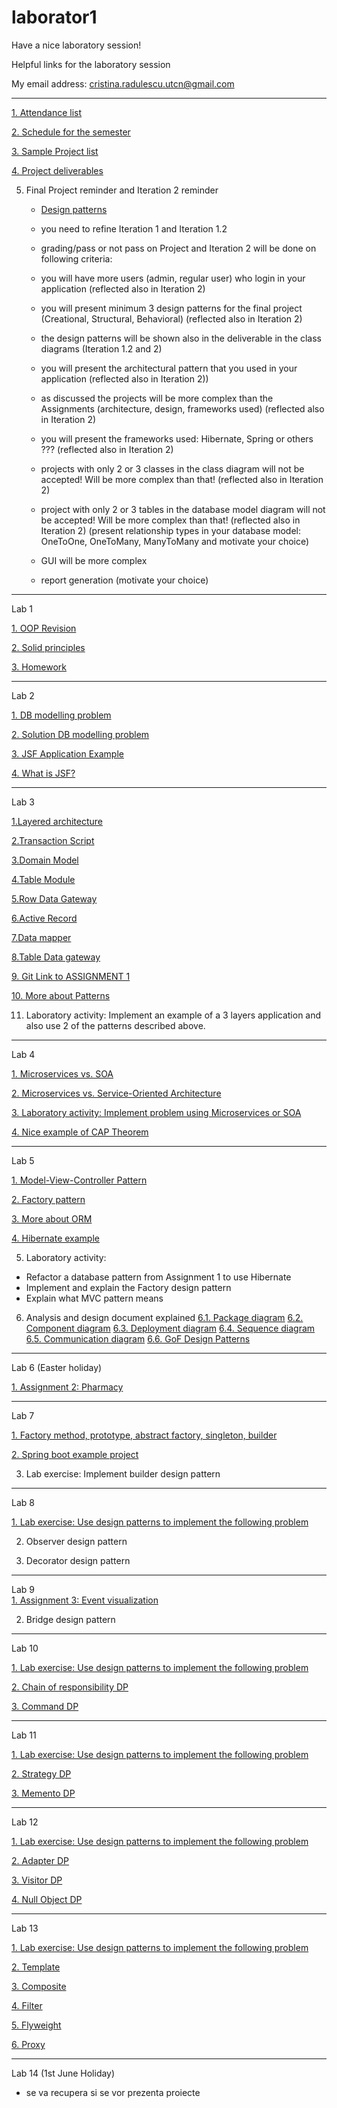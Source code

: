 # laborator1

Have a nice laboratory session!

Helpful links for the laboratory session

My email address: cristina.radulescu.utcn@gmail.com


-------------------------------------------------------------------------------------------------------------------------------
[1. Attendance list](https://github.com/kittyrad/laborator1/blob/master/src/resources/30235.xlsx)

[2. Schedule for the semester](https://github.com/kittyrad/laborator1/blob/master/src/resources/Schedule_2018.pdf)

[3. Sample Project list](https://github.com/kittyrad/laborator1/blob/master/src/resources/Projects%20List%20examples.pdf)

[4. Project deliverables](https://github.com/kittyrad/laborator1/tree/master/src/resources/Project%20Deliverables)

5. Final Project reminder and Iteration 2 reminder
   - [Design patterns](https://sourcemaking.com/design_patterns)
   - you need to refine Iteration 1 and Iteration 1.2
   - grading/pass or not pass on Project and Iteration 2 will be done on following criteria:
   
   - you will have more users (admin, regular user) who login in your application (reflected also in Iteration 2)
   - you will present minimum 3 design patterns for the final project (Creational, Structural, Behavioral) (reflected also in Iteration 2)
   - the design patterns will be shown also in the deliverable in the class diagrams (Iteration 1.2 and 2)
   - you will present the architectural pattern that you used in your application (reflected also in Iteration 2))
   - as discussed the projects will be more complex than the Assignments (architecture, design, frameworks used) (reflected also in Iteration 2)
   - you will present the frameworks used: Hibernate, Spring or others ??? (reflected also in Iteration 2)
   - projects with only 2 or 3 classes in the class diagram will not be accepted! Will be more complex than that! (reflected also in Iteration 2)
   - project with only 2 or 3 tables in the database model diagram will not be accepted! Will be more complex than that! (reflected also in Iteration 2)
     (present relationship types in your database model: OneToOne, OneToMany, ManyToMany and motivate your choice)
   - GUI will be more complex
   - report generation (motivate your choice)

-------------------------------------------------------------------------------------------------------------------------------
Lab 1

[1. OOP Revision](https://github.com/kittyrad/laborator1/blob/master/src/resources/Laborator%201/Test_OOP.docx)

[2. Solid principles](https://github.com/kittyrad/laborator1/blob/master/src/resources/Laborator%201/SOLID%20Principles.docx)

[3. Homework](https://github.com/kittyrad/laborator1/blob/master/src/resources/Laborator%201/Gara%20Waterloo%20Station.docx)


-------------------------------------------------------------------------------------------------------------------------------
Lab 2

[1. DB modelling problem](https://github.com/kittyrad/laborator1/blob/master/src/resources/Laborator%202/Specificatie%20Magazin.docx)

[2. Solution DB modelling problem](https://github.com/kittyrad/laborator1/blob/master/src/resources/Laborator%202/rezolvare_db.png)

[3. JSF Application Example](https://github.com/kittyrad/HelloStudent)

[4. What is JSF?](https://www.tutorialspoint.com/jsf/index.htm)


-------------------------------------------------------------------------------------------------------------------------------
Lab 3

[1.Layered architecture](https://martinfowler.com/bliki/PresentationDomainDataLayering.html)

[2.Transaction Script](https://learnbycode.wordpress.com/2015/04/12/the-business-logic-layer-transaction-script-pattern/)

[3.Domain Model](https://stackoverflow.com/questions/41335249/domain-model-pattern-example)

[4.Table Module](https://stackoverflow.com/questions/433819/table-module-vs-domain-model)

[5.Row Data Gateway](http://richard.jp.leguen.ca/tutoring/soen343-f2010/tutorials/implementing-row-data-gateway/)

[6.Active Record](http://richard.jp.leguen.ca/tutoring/soen343-f2010/tutorials/implementing-active-record/)

[7.Data mapper](http://richard.jp.leguen.ca/tutoring/soen343-f2010/tutorials/implementing-data-mapper/)

[8.Table Data gateway](http://richard.jp.leguen.ca/tutoring/soen343-f2010/tutorials/implementing-table-data-gateway/)

[9. Git Link to ASSIGNMENT 1](https://classroom.github.com/a/vOHZXY81)

[10. More about Patterns](https://inviqa.com/blog/architecture-patterns-domain-model-and-friends)

11. Laboratory activity: Implement an example of a 3 layers application and also use 2 of the patterns described above.


-------------------------------------------------------------------------------------------------------------------------------
Lab 4

[1. Microservices vs. SOA](https://dzone.com/articles/microservices-vs-soa-is-there-any-difference-at-al)

[2. Microservices vs. Service-Oriented Architecture](https://www.openshift.com/promotions/microservices.html)

[3. Laboratory activity: Implement problem using Microservices or SOA](https://github.com/kittyrad/laborator1/blob/master/src/resources/Laborator%204/Magazinul%20online%20TU%20shop.docx)

[4. Nice example of CAP Theorem](http://ksat.me/a-plain-english-introduction-to-cap-theorem/)


-------------------------------------------------------------------------------------------------------------------------------
Lab 5

[1. Model-View-Controller Pattern](https://www.tutorialspoint.com/design_pattern/mvc_pattern.htm)

[2. Factory pattern](https://www.tutorialspoint.com/design_pattern/factory_pattern.htm)

[3. More about ORM](https://www.tutorialspoint.com/hibernate/orm_overview.htm)

[4. Hibernate example](https://examples.javacodegeeks.com/enterprise-java/hibernate/hibernate-annotations-example/)
 
5. Laboratory activity:
 - Refactor a database pattern from Assignment 1 to use Hibernate
 - Implement and explain the Factory design pattern
 - Explain what MVC pattern means
 
6. Analysis and design document explained
  [6.1. Package diagram](https://en.wikipedia.org/wiki/Package_diagram)
  [6.2. Component diagram](https://stackoverflow.com/questions/17390049/component-diagram-versus-class-diagram)
  [6.3. Deployment diagram](https://www.lucidchart.com/pages/uml-deployment-diagram)
  [6.4. Sequence diagram](https://www.ibm.com/developerworks/rational/library/3101.html)
  [6.5. Communication diagram](https://www.visual-paradigm.com/guide/uml-unified-modeling-language/what-is-communication-diagram/ )
  [6.6. GoF Design Patterns](https://springframework.guru/gang-of-four-design-patterns/)
 
 -------------------------------------------------------------------------------------------------------------------------------
 Lab 6 (Easter holiday)
  
 [1. Assignment 2: Pharmacy](https://classroom.github.com/a/29kPwd7a)
 
  
 -------------------------------------------------------------------------------------------------------------------------------
 Lab 7 

 [1. Factory method, prototype, abstract factory, singleton, builder](https://www.tutorialspoint.com/design_pattern/design_pattern_overview.htm)
 
 [2. Spring boot example project](https://github.com/kittyrad/springexample)
 
  3. Lab exercise: Implement builder design pattern
  
 -------------------------------------------------------------------------------------------------------------------------------
Lab 8

  [1. Lab exercise: Use design patterns to implement the following problem](https://github.com/kittyrad/laborator1/blob/master/src/resources/Problema1-design-patterns.txt)
  
  2. Observer design pattern
  
  3. Decorator design pattern

 -------------------------------------------------------------------------------------------------------------------------------
Lab 9  
  [1. Assignment 3: Event visualization](https://classroom.github.com/a/VDSSEmaD) 
  
  2. Bridge design pattern
  
 -------------------------------------------------------------------------------------------------------------------------------
Lab 10

  [1. Lab exercise: Use design patterns to implement the following problem](https://github.com/kittyrad/laborator1/blob/master/src/resources/Problema2-design-patterns.txt)
  
  [2. Chain of responsibility DP](https://www.tutorialspoint.com/design_pattern/chain_of_responsibility_pattern.htm)
  
  [3. Command DP](https://www.tutorialspoint.com/design_pattern/command_pattern.htm)
    
 -------------------------------------------------------------------------------------------------------------------------------
Lab 11

  [1. Lab exercise: Use design patterns to implement the following problem](https://github.com/kittyrad/laborator1/blob/master/src/resources/Problema3-design-patterns.txt)
  
  [2. Strategy DP](https://www.tutorialspoint.com/design_pattern/strategy_pattern.htm)
  
  [3. Memento DP](https://www.tutorialspoint.com/design_pattern/memento_pattern.htm)
    
  
  -------------------------------------------------------------------------------------------------------------------------------

 Lab 12
 
   [1. Lab exercise: Use design patterns to implement the following problem](https://github.com/kittyrad/laborator1/blob/master/src/resources/Problema4-design-patterns.txt)
   
   [2. Adapter DP](https://www.tutorialspoint.com/design_pattern/adapter_pattern.htm)
   
   [3. Visitor DP](https://www.tutorialspoint.com/design_pattern/visitor_pattern.htm)
   
   [4. Null Object DP](https://www.tutorialspoint.com/design_pattern/null_object_pattern.htm)


 -------------------------------------------------------------------------------------------------------------------------------

 Lab 13
 
[1. Lab exercise: Use design patterns to implement the following problem](https://github.com/kittyrad/laborator1/blob/master/src/resources/Problema5-design-patterns.txt)

[2. Template](https://www.tutorialspoint.com/design_pattern/template_pattern.htm)

[3. Composite](https://www.tutorialspoint.com/design_pattern/composite_pattern.htm)

[4. Filter](https://www.tutorialspoint.com/design_pattern/filter_pattern.htm)

[5. Flyweight](https://www.tutorialspoint.com/design_pattern/flyweight_pattern.htm)

[6. Proxy](https://www.tutorialspoint.com/design_pattern/proxy_pattern.htm)

 -------------------------------------------------------------------------------------------------------------------------------

 Lab 14 (1st June Holiday)
 
 - se va recupera si se vor prezenta proiecte
